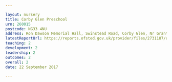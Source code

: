 ```yaml
---

layout: nursery
title: Corby Glen Preschool
urn: 260015
postcode: NG33 4NU
address: Ron Dawson Memorial Hall, Swinstead Road, Corby Glen, Nr Grantham, Lincs, NG33 4NU
latestReportUrl: https://reports.ofsted.gov.uk/provider/files/2731187/urn/260015.pdf
teaching: 2
development: 2
leadership: 2
outcomes: 2
overall: 2
date: 22 September 2017

---
```

